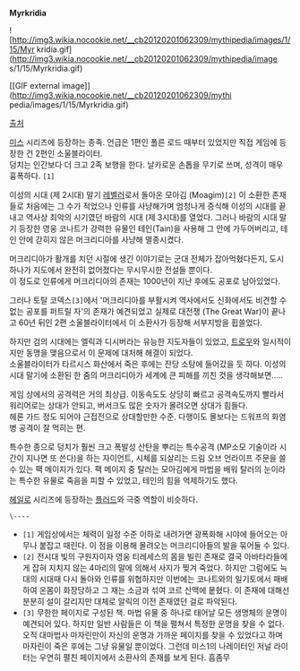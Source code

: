 **Myrkridia**   

![http://img3.wikia.nocookie.net/__cb20120201062309/mythipedia/images/1/15/Myr
kridia.gif](http://img3.wikia.nocookie.net/__cb20120201062309/mythipedia/image
s/1/15/Myrkridia.gif)

[[GIF external image]](http://img3.wikia.nocookie.net/__cb20120201062309/mythi
pedia/images/1/15/Myrkridia.gif)

  
[출처](http://mythipedia.wikia.com/wiki/Myrkridian)

[미스](%EB%AF%B8%EC%8A%A4.md) 시리즈에 등장하는 종족. 언급은 1편인 폴른 로드 때부터 있었지만 직접 게임에 등장한
건 2편인 소울블라이터.  
덩치는 인간보다 더 크고 2족 보행을 한다. 날카로운 손톱을 무기로 쓰며, 성격이 매우 흉폭하다. `[1]`

이성의 시대 (제 2시대) 말기 [레벨러](%EB%A0%88%EB%B2%A8%EB%9F%AC.md)로서 돌아온 모아김
(Moagim)`[2]` 이 소환한 존재들로 처음에는 그 수가 적었으나 인류를 사냥해가며 엄청나게 증식해 이성의 시대를 끝내고 역사상 최악의
시기였던 바람의 시대 (제 3시대)를 열었다. 그러나 바람의 시대 말기 등장한 영웅 코나트가 강력한 유물인 테인(Tain)을 사용해 그 안에
가두어버리고, 테인 안에 갇히지 않은 머크리디아를 사냥해 멸종시켰다.

머크리디아가 활개를 치던 시절에 생긴 이야기로는 군대 전체가 잡아먹혔다든지, 도시 하나가 지도에서 완전히 없어졌다는 무시무시한 전설들
뿐이다.  
이 정도로 인류에게 머크리디아의 존재는 1000년이 지난 후에도 공포로 남아있었다.

그러나 토탈 코덱스`[3]`에서 '머크리디아를 부활시켜 역사에서도 신화에서도 비견할 수 없는 공포를 퍼트릴 자'의 존재가 예견되었고 실제로
대전쟁 (The Great War)이 끝나고 60년 뒤인 2편 소울블라이터에서 이 소환사가 등장해 서부지방을 휩쓸었다.

하지만 검의 시대에는 엘릭과 디시버라는 유능한 지도자들이 있었고, [트로우](%ED%8A%B8%EB%A1%9C%EC%9A%B0.md)와
일시적이지만 동맹을 맺음으로서 이 문제에 대처해 해결이 되었다.  
소울블라이터가 타르시스 화산에서 죽은 후에는 잔당 소탕에 들어갔을 듯 하다. 이성의 시대 말기에 소환된 한 줌의 머크리디아가 세계에 큰
피해를 끼친 것을 생각해보면.....

게임 상에서의 공격력은 거의 최상급. 이동속도도 상당히 빠르고 공격속도까지 빨라서 워리어로는 상대가 안되고, 버서크도 많은 숫자가 몰려오면
상대가 힘들다.  
헤론 가드 정도 되어야 근접전으로 상대할만한 수준. 다행이도 몰보다는 드워프의 화염병 공격이 잘 먹히는 편.

특수한 종으로 덩치가 훨씬 크고 폭발성 산탄을 뿌리는 특수공격 (MP소모 기술이라 시간이 지나면 또 쓴다)을 하는 자이언트, 시체를 되살리는
드림 오브 언라이프 주문을 쓸 수 있는 팩 메이지가 있다. 팩 메이지 중 탈러는 모아김에게 마법을 배워 탈러의 눈이라는 특수한 유물로 죽음을
피할 수 있었고, 테인의 힘을 억제하기도 했다.

[헤일로](%ED%97%A4%EC%9D%BC%EB%A1%9C.md) 시리즈에 등장하는
[플러드](%ED%94%8C%EB%9F%AC%EB%93%9C.md)와 극중 역할이 비슷하다.

`\----`

  * `[1]` 게임상에서는 체력이 일정 수준 이하로 내려가면 광폭화해 시야에 들어오는 아무나 붙잡고 때린다. 이 점을 이용해 몰려오는 머크리디아들의 발을 묶어둘 수 있다.
  * `[2]` 전시대 빛의 구원자이자 영웅 티레세스의 몸을 빌린 존재로 결국 아바타라들에게 잡혀 지치지 않는 4마리의 말에 의해서 사지가 찢겨 죽었다. 하지만 그럼에도 늑대의 시대때 다시 돌아와 인류를 위협하지만 이번에는 코나트와의 일기토에서 패배하여 온몸이 화장당하고 그 재는 소금과 섞여 코르 산맥에 뭍혔다. 이 존재에 대해선 분분히 설이 갈리지만 대체로 알릭의 이전 존재였던 걸로 파악된다.
  * `[3]` 무한한 페이지로 구성된 책. 마법 유물 중 하나로 태어날 모든 생명체의 운명이 예견되어 있다. 하지만 일반 사람들은 이 책을 펼쳐서 특정한 운명을 찾을 수 없다. 오직 대마법사 마자린만이 자신의 운명과 가까운 페이지를 찾을 수 있었다고 하며 마자린이 죽은 후에는 그냥 유물일 뿐이었다. 그런데 미스1의 나레이터인 저널 라이터는 우연히 펼친 페이지에서 소환사의 존재를 보게 된다. 흠좀무

